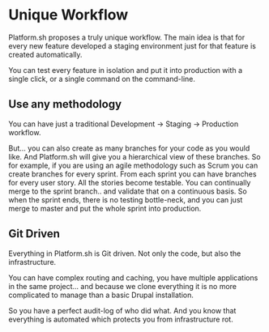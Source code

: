 # Unique Workflow

Platform.sh proposes a truly unique workflow. The main idea is that for every
new feature developed a staging environment just for that feature is created
automatically.

You can test every feature in isolation and put it into production with a 
single click, or a single command on the command-line.

## Use any methodology

You can have just a traditional Development -> Staging -> Production workflow.

But... you can also create as many branches for your code as you would like.
And Platform.sh will give you a hierarchical view of these branches. So for 
example, if you are using an agile methodology such as Scrum you can create branches for every sprint.
From each sprint you can  have branches for every user story. All the stories
become testable. You can continually merge to the sprint branch.. and validate
that on a continuous basis. So when the sprint ends, there is no testing
bottle-neck, and you can just merge to master and put the whole sprint into
production.

## Git Driven

Everything in Platform.sh is Git driven. Not only the code, but also the
infrastructure. 

You can have complex routing and caching, you have multiple applications
in the same project... and because we clone everything it is no more complicated
to manage than a basic Drupal installation.

So you have a perfect audit-log of who did what. And you
know that everything is automated which protects you from infrastructure rot.
